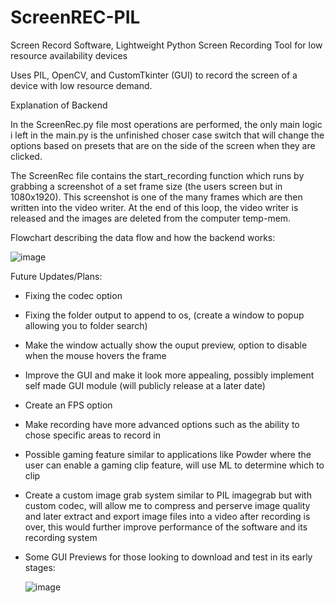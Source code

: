 # ScreenREC-PIL
Screen Record Software, Lightweight Python Screen Recording Tool for low resource availability devices

Uses PIL, OpenCV, and CustomTkinter (GUI) to record the screen of a device with low resource demand.

Explanation of Backend

In the ScreenRec.py file most operations are performed, the only main logic i left in the main.py is the unfinished choser case switch that will change the options based on presets that are on the side of the screen when they are clicked.

The ScreenRec file contains the start_recording function which runs by grabbing a screenshot of a set frame size (the users screen but in 1080x1920). This screenshot is one of the many frames which are then written into the video writer. At the end of this loop, the video writer is released and the images are deleted from the computer temp-mem.

Flowchart describing the data flow and how the backend works:

![image](https://github.com/user-attachments/assets/1aaef2bb-2199-40c2-84d8-57f489d10e86)


Future Updates/Plans:
- Fixing the codec option
- Fixing the folder output to append to os, (create a window to popup allowing you to folder search)
- Make the window actually show the ouput preview, option to disable when the mouse hovers the frame
- Improve the GUI and make it look more appealing, possibly implement self made GUI module (will publicly release at a later date)
- Create an FPS option
- Make recording have more advanced options such as the ability to chose specific areas to record in
- Possible gaming feature similar to applications like Powder where the user can enable a gaming clip feature, will use ML to determine which to clip
- Create a custom image grab system similar to PIL imagegrab but with custom codec, will allow me to compress and perserve image quality and later extract and export image files into a video after recording is over, this would further improve performance of the software and its recording system

- Some GUI Previews for those looking to download and test in its early stages:

  ![image](https://github.com/user-attachments/assets/572632d4-6d4a-42a2-8157-df5bad46a646)
  

